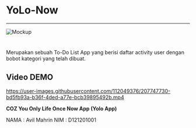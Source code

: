 # YoLo-Now
---
![Mockup](https://user-images.githubusercontent.com/112049376/207748414-ab853465-c94c-4bf7-ae82-996952d1eddb.png)
#
Merupakan sebuah To-Do List App yang berisi daftar activity user dengan bobot kategori yang telah dibuat.
## Video DEMO


https://user-images.githubusercontent.com/112049376/207747730-bd5fb93a-b36f-4ded-a77e-bcb39895492b.mp4



**COZ You Only Life Once Now App (Yolo App)**

NAMA : Avil Mahrin
NIM  : D121201001
